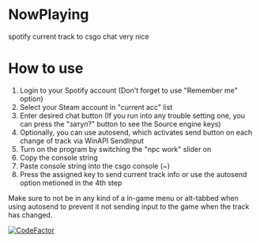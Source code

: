 # NowPlaying
spotify current track to csgo chat very nice

# How to use
1. Login to your Spotify account (Don't forget to use "Remember me" option)
2. Select your Steam account in "current acc" list
3. Enter desired chat button (If you run into any trouble setting one, you can press the "затуп?" button to see the Source engine keys)
4. Optionally, you can use autosend, which activates send button on each change of track via WinAPI SendInput
5. Turn on the program by switching the "npc work" slider on
6. Copy the console string
7. Paste console string into the csgo console (~)
8. Press the assigned key to send current track info or use the autosend option metioned in the 4th step

Make sure to not be in any kind of a in-game menu or alt-tabbed when using autosend to prevent it not sending input to the game when the track has changed.

[![CodeFactor](https://www.codefactor.io/repository/github/veselv2010/nowplaying/badge)](https://www.codefactor.io/repository/github/veselv2010/nowplaying)
